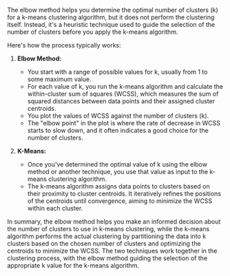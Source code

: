 The elbow method helps you determine the optimal number of clusters (k) for a k-means clustering algorithm, but it does not perform the clustering itself. Instead, it's a heuristic technique used to guide the selection of the number of clusters before you apply the k-means algorithm.

Here's how the process typically works:

1. **Elbow Method:**
   - You start with a range of possible values for k, usually from 1 to some maximum value.
   - For each value of k, you run the k-means algorithm and calculate the within-cluster sum of squares (WCSS), which measures the sum of squared distances between data points and their assigned cluster centroids.
   - You plot the values of WCSS against the number of clusters (k).
   - The "elbow point" in the plot is where the rate of decrease in WCSS starts to slow down, and it often indicates a good choice for the number of clusters.

2. **K-Means:**
   - Once you've determined the optimal value of k using the elbow method or another technique, you use that value as input to the k-means clustering algorithm.
   - The k-means algorithm assigns data points to clusters based on their proximity to cluster centroids. It iteratively refines the positions of the centroids until convergence, aiming to minimize the WCSS within each cluster.

In summary, the elbow method helps you make an informed decision about the number of clusters to use in k-means clustering, while the k-means algorithm performs the actual clustering by partitioning the data into k clusters based on the chosen number of clusters and optimizing the centroids to minimize the WCSS. The two techniques work together in the clustering process, with the elbow method guiding the selection of the appropriate k value for the k-means algorithm.